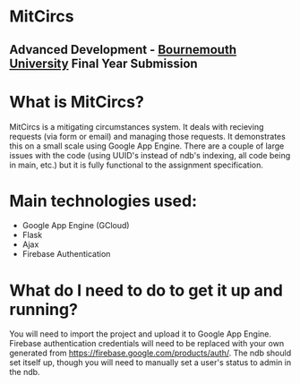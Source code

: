 # MitCircs
## Advanced Development - [Bournemouth University](https://www.bournemouth.ac.uk/) Final Year Submission

# What is MitCircs?
MitCircs is a mitigating circumstances system. It deals with recieving requests (via form or email) and managing those requests. It demonstrates this on a small scale using Google App Engine. There are a couple of large issues with the code (using UUID's instead of ndb's indexing, all code being in main, etc.) but it is fully functional to the assignment specification.

# Main technologies used:
* Google App Engine (GCloud)
* Flask
* Ajax
* Firebase Authentication

# What do I need to do to get it up and running?
You will need to import the project and upload it to Google App Engine. Firebase authentication credentials will need to be replaced with your own generated from https://firebase.google.com/products/auth/. The ndb should set itself up, though you will need to manually set a user's status to admin in the ndb.
